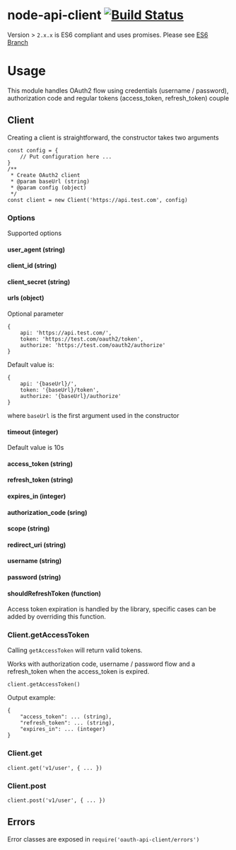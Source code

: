 # node-api-client [![Build Status](https://travis-ci.org/enzomacri/api-client.svg?branch=master)](https://travis-ci.org/enzomacri/api-client)

Version > `2.x.x` is ES6 compliant and uses promises. Please see [ES6 Branch](https://github.com/enzomacri/api-client/tree/emacri-ft-es6)

# Usage

This module handles OAuth2 flow using credentials (username / password), authorization code and regular tokens (access_token, refresh_token) couple

## Client

Creating a client is straightforward, the constructor takes two arguments

```
const config = {
    // Put configuration here ...
}
/**
 * Create OAuth2 client
 * @param baseUrl (string)
 * @param config (object)
 */
const client = new Client('https://api.test.com', config)
```

### Options
Supported options

#### user_agent (string)

#### client_id (string)

#### client_secret (string)

#### urls (object)

Optional parameter

```
{
    api: 'https://api.test.com/',
    token: 'https://test.com/oauth2/token',
    authorize: 'https://test.com/oauth2/authorize'
}
```

Default value is:

```
{
    api: '{baseUrl}/',
    token: '{baseUrl}/token',
    authorize: '{baseUrl}/authorize'
}
```

where `baseUrl` is the first argument used in the constructor

#### timeout (integer)

Default value is 10s

#### access_token (string)

#### refresh_token (string)

#### expires_in (integer)

#### authorization_code (sring)

#### scope (string)

#### redirect_uri (string)

#### username (string)

#### password (string)

#### shouldRefreshToken (function)

Access token expiration is handled by the library, specific cases can be added by overriding this function.

### Client.getAccessToken

Calling `getAccessToken` will return valid tokens.

Works with authorization code, username / password flow and a refresh_token when the access_token is expired.

```
client.getAccessToken()
```

Output example:

```
{
    "access_token": ... (string),
    "refresh_token": ... (string),
    "expires_in": ... (integer)
}
```

### Client.get

```
client.get('v1/user', { ... })
```

### Client.post

```
client.post('v1/user', { ... })
```

## Errors

Error classes are exposed in `require('oauth-api-client/errors')`

